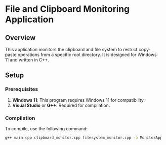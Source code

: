 # File and Clipboard Monitoring Application

## Overview
This application monitors the clipboard and file system to restrict copy-paste operations from a specific root directory. It is designed for Windows 11 and written in C++.

## Setup
### Prerequisites
1. **Windows 11**: This program requires Windows 11 for compatibility.
2. **Visual Studio** or **G++**: Required for compilation.

### Compilation
To compile, use the following command:
```sh
g++ main.cpp clipboard_monitor.cpp filesystem_monitor.cpp -o MonitorApp
